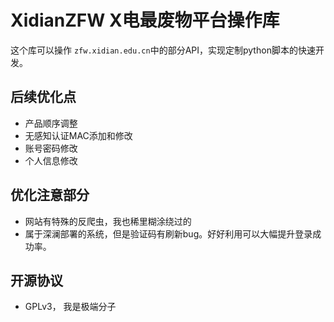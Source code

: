 # XidianZFW X电最废物平台操作库

这个库可以操作 `zfw.xidian.edu.cn`中的部分API，实现定制python脚本的快速开发。

## 后续优化点

- 产品顺序调整
- 无感知认证MAC添加和修改
- 账号密码修改
- 个人信息修改

## 优化注意部分

- 网站有特殊的反爬虫，我也稀里糊涂绕过的
- 属于深澜部署的系统，但是验证码有刷新bug。好好利用可以大幅提升登录成功率。

## 开源协议

- GPLv3， 我是极端分子
